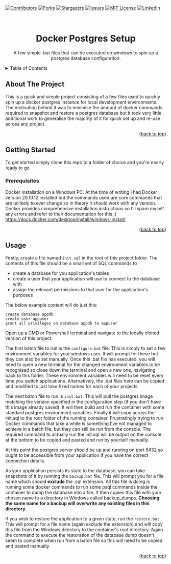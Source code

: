 <!-- Improved compatibility of back to top link: See: https://github.com/othneildrew/Best-README-Template/pull/73 -->

<a name="readme-top"></a>

<!--
*** Thanks for checking out the Best-README-Template. If you have a suggestion
*** that would make this better, please fork the repo and create a pull request
*** or simply open an issue with the tag "enhancement".
*** Don't forget to give the project a star!
*** Thanks again! Now go create something AMAZING! :D
-->

<!-- PROJECT SHIELDS -->
<!--
*** I'm using markdown "reference style" links for readability.
*** Reference links are enclosed in brackets [ ] instead of parentheses ( ).
*** See the bottom of this document for the declaration of the reference variables
*** for contributors-url, forks-url, etc. This is an optional, concise syntax you may use.
*** https://www.markdownguide.org/basic-syntax/#reference-style-links
-->

[![Contributors][contributors-shield]][contributors-url]
[![Forks][forks-shield]][forks-url]
[![Stargazers][stars-shield]][stars-url]
[![Issues][issues-shield]][issues-url]
[![MIT License][license-shield]][license-url]
[![LinkedIn][linkedin-shield]][linkedin-url]

<!-- PROJECT LOGO -->
<br />
<div align="center">

<h1 align="center">Docker Postgres Setup</h1>

  <p align="center">
    A few simple .bat files that can be executed on windows to spin up a postgres database configuration.
  </p>
</div>

<!-- TABLE OF CONTENTS -->
<details>
  <summary>Table of Contents</summary>
  <ol>
    <li>
      <a href="#about-the-project">About The Project</a>
    </li>
    <li>
      <a href="#getting-started">Getting Started</a>
      <ul>
        <li><a href="#prerequisites">Prerequisites</a></li>
      </ul>
    </li>
    <li><a href="#usage">Usage</a></li>
  </ol>
</details>

<!-- ABOUT THE PROJECT -->

## About The Project

This is a quick and simple project consisting of a few files used to quickly spin up a docker postgres instance for local development environments. The motivation behind it was to minimise the amount of docker commands required to snapshot and restore a postgres database but it took very little additional work to generalise the majority of it for quick set up and re-use across any project.

<p align="right">(<a href="#readme-top">back to top</a>)</p>

<!-- GETTING STARTED -->

## Getting Started

To get started simply clone this repo to a folder of choice and you're nearly ready to go

### Prerequisites

Docker installation on a Windows PC. At the time of writing I had Docker version 20.10.12 installed but the commands used are core commands that are unlikely to ever change so in theory it should work with any version. Docker provides comprehensive installation instructions so I'll spare myself any errors and refer to their documentation for this ;) https://docs.docker.com/desktop/install/windows-install/

<p align="right">(<a href="#readme-top">back to top</a>)</p>

<!-- USAGE EXAMPLES -->

## Usage

Firstly, create a file named `init.sql` in the root of this project folder. The contents of this file should be a small set of SQL commands to

- create a database for you application's tables
- create a user that your application will use to connect to the database with
- assign the relevant permissions to that user for the application's purposes

The below example content will do just this:

```
create database appdb
create user appuser
grant all privileges on database appdb to appuser
```

Open up a CMD or Powershell terminal and navigate to the locally cloned version of this project.

The first batch file to run is the `configure.bat` file. This is simply to set a few environment variables for your windows user. It will prompt for these but they can also be set manually. Once this .bat file has executed, you will need to open a new terminal for the changed environment variables to be recognised so close down the terminal and open a new one, navigating back to this folder. These environment variables will need to be reset every time you switch applications. Alternatively, the .bat files here can be copied and modified to just take fixed names for each of your projects.

The next batch file to run is `init.bat`. This will pull the postgres image matching the version specified in the configuration step (if you don't have this image already saved). It will then build and run the container with some standard postgres environment variables. Finally it will copy across the init.sql to the root folder of the running container. Frustratingly trying to run Docker commands that take a while is something I've not managed to achieve in a batch file, but they can still be run from the console. The required command to actually run the init.sql will be output on the console at the bottom to be copied and pasted and run by yourself manually.

At this point the postgres server should be up and running on port 5432 so ought to be accessible from your application if you have the correct connection details.

As your application persists its state to the database, you can take snapshots of it by running the `backup.bat` file. This will prompt you for a file name which should **exclude** the .sql extension. All this file is doing is running some docker commands to run some psql commands inside the container to dump the database into a file. It then copies this file with your chosen name to a directory in Windows called backup_dumps. **Choosing the same name for a backup will overwrite any existing files in this directory**.

If you wish to restore the application to a given state, run the `restore.bat`. This will prompt for a file name (again exclude the extension) and will copy this file from the Windows directory to the container's root directory. Again the command to execute the restoration of the database dump doesn't seem to complete when run from a batch file so this will need to be copied and pasted manually.

<p align="right">(<a href="#readme-top">back to top</a>)</p>

<!-- MARKDOWN LINKS & IMAGES -->
<!-- https://www.markdownguide.org/basic-syntax/#reference-style-links -->

[contributors-shield]: https://img.shields.io/github/contributors/ayorkshireworrall/docker-postgres-windows-config.svg?style=for-the-badge
[contributors-url]: https://github.com/ayorkshireworrall/docker-postgres-windows-config/graphs/contributors
[forks-shield]: https://img.shields.io/github/forks/ayorkshireworrall/docker-postgres-windows-config.svg?style=for-the-badge
[forks-url]: https://github.com/ayorkshireworrall/docker-postgres-windows-config/network/members
[stars-shield]: https://img.shields.io/github/stars/ayorkshireworrall/docker-postgres-windows-config.svg?style=for-the-badge
[stars-url]: https://github.com/ayorkshireworrall/docker-postgres-windows-config/stargazers
[issues-shield]: https://img.shields.io/github/issues/ayorkshireworrall/docker-postgres-windows-config.svg?style=for-the-badge
[issues-url]: https://github.com/ayorkshireworrall/docker-postgres-windows-config/issues
[license-shield]: https://img.shields.io/github/license/ayorkshireworrall/docker-postgres-windows-config.svg?style=for-the-badge
[license-url]: https://github.com/ayorkshireworrall/docker-postgres-windows-config/blob/main/License.txt
[linkedin-shield]: https://img.shields.io/badge/-LinkedIn-black.svg?style=for-the-badge&logo=linkedin&colorB=555
[linkedin-url]: https://linkedin.com/in/alexander-worrall-51b1881a5
[product-screenshot]: images/screenshot.png
[next.js]: https://img.shields.io/badge/next.js-000000?style=for-the-badge&logo=nextdotjs&logoColor=white
[next-url]: https://nextjs.org/
[react.js]: https://img.shields.io/badge/React-20232A?style=for-the-badge&logo=react&logoColor=61DAFB
[react-url]: https://reactjs.org/
[vue.js]: https://img.shields.io/badge/Vue.js-35495E?style=for-the-badge&logo=vuedotjs&logoColor=4FC08D
[vue-url]: https://vuejs.org/
[angular.io]: https://img.shields.io/badge/Angular-DD0031?style=for-the-badge&logo=angular&logoColor=white
[angular-url]: https://angular.io/
[svelte.dev]: https://img.shields.io/badge/Svelte-4A4A55?style=for-the-badge&logo=svelte&logoColor=FF3E00
[svelte-url]: https://svelte.dev/
[laravel.com]: https://img.shields.io/badge/Laravel-FF2D20?style=for-the-badge&logo=laravel&logoColor=white
[laravel-url]: https://laravel.com
[bootstrap.com]: https://img.shields.io/badge/Bootstrap-563D7C?style=for-the-badge&logo=bootstrap&logoColor=white
[bootstrap-url]: https://getbootstrap.com
[jquery.com]: https://img.shields.io/badge/jQuery-0769AD?style=for-the-badge&logo=jquery&logoColor=white
[jquery-url]: https://jquery.com

